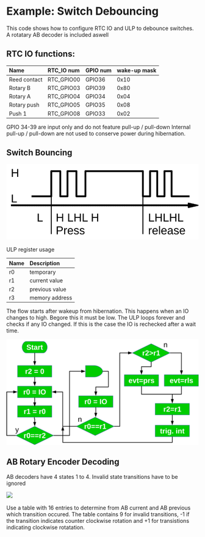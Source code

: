 # Example: Switch Debouncing

This code shows how to configure RTC IO and ULP to debounce switches.
A rotatary AB decoder is included aswell 

## RTC IO functions:

|Name|RTC_IO num|GPIO num|wake-up mask|
|:-|:-|:-|:-|
Reed contact|RTC_GPIO00|GPIO36|0x10|
|Rotary B|RTC_GPIO03|GPIO39|0x80|
|Rotary A|RTC_GPIO04|GPIO34|0x04|
|Rotary push|RTC_GPIO05|GPIO35|0x08|
|Push 1|RTC_GPIO08|GPIO33|0x02|

GPIO 34-39 are input only and do not feature pull-up / pull-down
Internal pull-up / pull-down are not used to conserve power during
hibernation.

## Switch Bouncing
![ ](SwitchBounce.svg  "Switch bouning")

ULP register usage

|Name|Description|
|:-|:-|
|r0|temporary|
|r1|current value|
|r2|previous value|
|r3|memory address|

The flow starts after wakeup from hibernation. This happens when 
an IO changes to high. Begore this it must be low. The ULP loops forever
and checks if any IO changed. If this is the case the IO is rechecked after a wait time.

![ ](SwitchBounceFlow.svg  "Switch debounce flow")

## AB Rotary Encoder Decoding

AB decoders have 4 states 1 to 4. Invalid state transitions have to be ignored

![ ](/home/iris/Development/Source/ESP32/gpio_ulp/doc/ABdecoding.svg  "AB encoder states")

Use a table with 16 entries to determine from AB current and AB previous which transition occured. The table contains 9 for invalid transitions, -1 if the transition indicates counter clockwise rotation and +1 for transistions indicating clockwise rotatation.  
